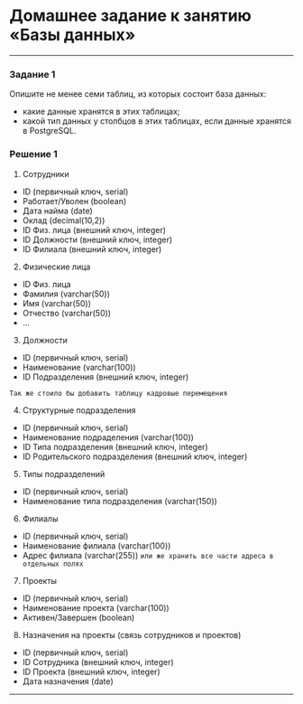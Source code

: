 # Домашнее задание к занятию «Базы данных»
---
### Задание 1
Опишите не менее семи таблиц, из которых состоит база данных:
- какие данные хранятся в этих таблицах;
- какой тип данных у столбцов в этих таблицах, если данные хранятся в PostgreSQL.

### Решение 1

1. Сотрудники
- ID (первичный ключ, serial)
- Работает/Уволен (boolean)
- Дата найма (date)
- Оклад (decimal(10,2))
- ID Физ. лица (внешний ключ, integer)
- ID Должности (внешний ключ, integer)
- ID Филиала (внешний ключ, integer)

2. Физические лица
- ID Физ. лица
- Фамилия (varchar(50))
- Имя (varchar(50))
- Отчество (varchar(50))
- ...

3. Должности
- ID (первичный ключ, serial)
- Наименование (varchar(100))
- ID Подразделения (внешний ключ, integer)

`Так же стоило бы добавить таблицу кадровые перемещения`

4. Структурные подразделения
- ID (первичный ключ, serial)
- Наименование подраделения (varchar(100))
- ID Типа подразделения (внешний ключ, integer)
- ID Родительского подразделения (внешний ключ, integer)

5. Типы подразделений
- ID (первичный ключ, serial)
- Наименование типа подразделения (varchar(150))

6. Филиалы
- ID (первичный ключ, serial)
- Наименование филиала (varchar(100))
- Адрес филиала (varchar(255)) `или же хранить все части адреса в отдельных полях`

7. Проекты
- ID (первичный ключ, serial)
- Наименование проекта (varchar(100))
- Активен/Завершен (boolean)

8. Назначения на проекты (связь сотрудников и проектов)
- ID (первичный ключ, serial)
- ID Сотрудника (внешний ключ, integer)
- ID Проекта (внешний ключ, integer)
- Дата назначения (date)


---